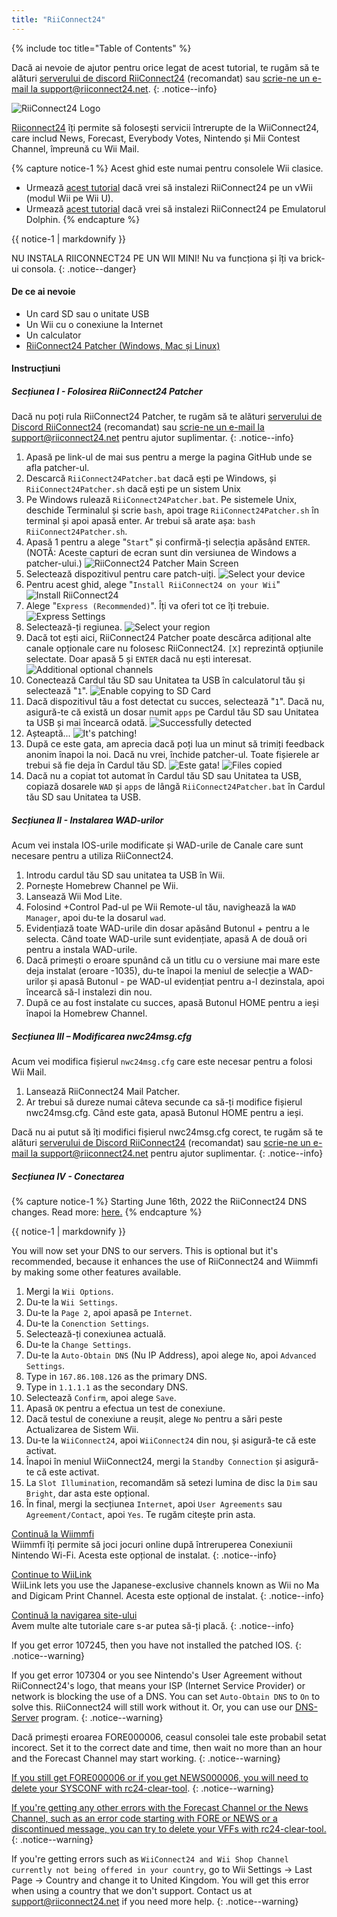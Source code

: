 ```yaml
---
title: "RiiConnect24"
---
```


{% include toc title="Table of Contents" %}

Dacă ai nevoie de ajutor pentru orice legat de acest tutorial, te rugăm să te alături [serverului de discord RiiConnect24](https://discord.gg/rc24) (recomandat) sau [scrie-ne un e-mail la support@riiconnect24.net](mailto:support@riiconnect24.net).
{: .notice--info}

![RiiConnect24 Logo](/images/WiiRC24Logo.jpg)

[Riiconnect24](https://rc24.xyz/) îți permite să folosești servicii întrerupte de la WiiConnect24, care includ News, Forecast, Everybody Votes, Nintendo și Mii Contest Channel, împreună cu Wii Mail.

{% capture notice-1 %}
Acest ghid este numai pentru consolele Wii clasice.

- Urmează [acest tutorial](riiconnect24-vwii) dacă vrei să instalezi RiiConnect24 pe un vWii (modul Wii pe Wii U).
- Urmează [acest tutorial](riiconnect24-dolphin) dacă vrei să instalezi RiiConnect24 pe Emulatorul Dolphin.
{% endcapture %}

<div class="notice--warning">{{ notice-1 | markdownify }}</div>

NU INSTALA RIICONNECT24 PE UN WII MINI! Nu va funcționa și îți va brick-ui consola.
{: .notice--danger}

#### De ce ai nevoie

* Un card SD sau o unitate USB
* Un Wii cu o conexiune la Internet
* Un calculator
* [RiiConnect24 Patcher (Windows, Mac și Linux)](https://github.com/RiiConnect24/RiiConnect24-Patcher/releases)

#### Instrucțiuni

##### Secțiunea I - Folosirea RiiConnect24 Patcher

Dacă nu poți rula RiiConnect24 Patcher, te rugăm să te alături [serverului de Discord RiiConnect24](https://discord.gg/rc24) (recomandat) sau [scrie-ne un e-mail la support@riiconnect24.net](mailto:support@riiconnect24.net) pentru ajutor suplimentar.
{: .notice--info}

1. Apasă pe link-ul de mai sus pentru a merge la pagina GitHub unde se afla patcher-ul.
2. Descarcă `RiiConnect24Patcher.bat` dacă ești pe Windows, și `RiiConnect24Patcher.sh` dacă ești pe un sistem Unix
3. Pe Windows rulează `RiiConnect24Patcher.bat`. Pe sistemele Unix, deschide Terminalul și scrie `bash`, apoi trage `RiiConnect24Patcher.sh` în terminal și apoi apasă enter. Ar trebui să arate așa: `bash RiiConnect24Patcher.sh`.
4. Apasă 1 pentru a alege "`Start`" și confirmă-ți selecția apăsând `ENTER`. (NOTĂ: Aceste capturi de ecran sunt din versiunea de Windows a patcher-ului.) ![RiiConnect24 Patcher Main Screen](/images/RC24_Patcher/1.JPG)
5. Selectează dispozitivul pentru care patch-uiți. ![Select your device](/images/RC24_Patcher/2.JPG)
6. Pentru acest ghid, alege "`Install RiiConnect24 on your Wii`" ![Install RiiConnect24](/images/RC24_Patcher/3.JPG)
7. Alege "`Express (Recommended)`". Îți va oferi tot ce îți trebuie. ![Express Settings](/images/RC24_Patcher/4.JPG)
8. Selectează-ți regiunea. ![Select your region](/images/RC24_Patcher/5.JPG)
9. Dacă tot ești aici, RiiConnect24 Patcher poate descărca adițional alte canale opționale care nu folosesc RiiConnect24. `[X]` reprezintă opțiunile selectate. Doar apasă 5 și `ENTER` dacă nu ești interesat. ![Additional optional channels](/images/RC24_Patcher/6.JPG)
10. Conectează Cardul tău SD sau Unitatea ta USB în calculatorul tău și selectează "`1`". ![Enable copying to SD Card](/images/RC24_Patcher/7.JPG)
11. Dacă dispozitivul tău a fost detectat cu succes, selectează "`1`". Dacă nu, asigură-te că există un dosar numit `apps` pe Cardul tău SD sau Unitatea ta USB și mai încearcă odată. ![Successfully detected](/images/RC24_Patcher/8.JPG)
12. Așteaptă... ![It's patching!](/images/RC24_Patcher/9.JPG)
13. După ce este gata, am aprecia dacă poți lua un minut să trimiți feedback anonim înapoi la noi.  Dacă nu vrei, închide patcher-ul. Toate fișierele ar trebui să fie deja în Cardul tău SD. ![Este gata!](/images/RC24_Patcher/10.JPG) ![Files copied](/images/RC24_Patcher/11.PNG)
14. Dacă nu a copiat tot automat în Cardul tău SD sau Unitatea ta USB, copiază dosarele `WAD` și `apps` de lângă `RiiConnect24Patcher.bat` în Cardul tău SD sau Unitatea ta USB.

##### Secțiunea II - Instalarea WAD-urilor

Acum vei instala IOS-urile modificate și WAD-urile de Canale care sunt necesare pentru a utiliza RiiConnect24.

1. Introdu cardul tău SD sau unitatea ta USB în Wii.
2. Pornește Homebrew Channel pe Wii.
3. Lansează Wii Mod Lite.
4. Folosind +Control Pad-ul pe Wii Remote-ul tău, navighează la `WAD Manager`, apoi du-te la dosarul `wad`.
5. Evidențiază toate WAD-urile din dosar apăsând Butonul + pentru a le selecta. Când toate WAD-urile sunt evidențiate, apasă A de două ori pentru a instala WAD-urile.
6. Dacă primești o eroare spunând că un titlu cu o versiune mai mare este deja instalat (eroare -1035), du-te înapoi la meniul de selecție a WAD-urilor și apasă Butonul - pe WAD-ul evidențiat pentru a-l dezinstala, apoi încearcă să-l instalezi din nou.
7. După ce au fost instalate cu succes, apasă Butonul HOME pentru a ieși înapoi la Homebrew Channel.

##### Secțiunea III – Modificarea nwc24msg.cfg

Acum vei modifica fișierul `nwc24msg.cfg` care este necesar pentru a folosi Wii Mail.

1. Lansează RiiConnect24 Mail Patcher.
2. Ar trebui să dureze numai câteva secunde ca să-ți modifice fișierul nwc24msg.cfg. Când este gata, apasă Butonul HOME pentru a ieși.

Dacă nu ai putut să îți modifici fișierul nwc24msg.cfg corect, te rugăm să te alături [serverului de Discord RiiConnect24](https://discord.gg/rc24) (recomandat) sau [scrie-ne un e-mail la support@riiconnect24.net](mailto:support@riiconnect24.net) pentru ajutor suplimentar.
{: .notice--info}

##### Secțiunea IV - Conectarea

{% capture notice-1 %}
Starting June 16th, 2022 the RiiConnect24 DNS changes. Read more: [here.](riiconnect24-dns-update)
{% endcapture %}

<div class="notice--warning">{{ notice-1 | markdownify }}</div>

You will now set your DNS to our servers. This is optional but it's recommended, because it enhances the use of RiiConnect24 and Wiimmfi by making some other features available.

1. Mergi la `Wii Options`.
2. Du-te la `Wii Settings`.
3. Du-te la `Page 2`, apoi apasă pe `Internet`.
4. Du-te la `Conenction Settings`.
5. Selectează-ți conexiunea actuală.
6. Du-te la `Change Settings`.
7. Du-te la `Auto-Obtain DNS` (Nu IP Address), apoi alege `No`, apoi `Advanced Settings`.
8. Type in `167.86.108.126` as the primary DNS.
9. Type in `1.1.1.1` as the secondary DNS.
10. Selectează `Confirm`, apoi alege `Save`.
11. Apasă `OK` pentru a efectua un test de conexiune.
12. Dacă testul de conexiune a reușit, alege `No` pentru a sări peste Actualizarea de Sistem Wii.
13. Du-te la `WiiConnect24`, apoi `WiiConnect24` din nou, și asigură-te că este activat.
14. Înapoi în meniul WiiConnect24, mergi la `Standby Connection` și asigură-te că este activat.
15. La `Slot Illumination`, recomandăm să setezi lumina de disc la `Dim` sau `Bright`, dar asta este opțional.
16. În final, mergi la secțiunea `Internet`, apoi `User Agreements` sau `Agreement/Contact`, apoi `Yes`. Te rugăm citește prin asta.

[Continuă la Wiimmfi](wiimmfi)<br> Wiimmfi îți permite să joci jocuri online după întreruperea Conexiunii Nintendo Wi-Fi. Acesta este opțional de instalat.
{: .notice--info}

[Continue to WiiLink](wiilink)<br> WiiLink lets you use the Japanese-exclusive channels known as Wii no Ma and Digicam Print Channel. Acesta este opțional de instalat.
{: .notice--info}

[Continuă la navigarea site-ului](site-navigation)<br> Avem multe alte tutoriale care s-ar putea să-ți placă.
{: .notice--info}

If you get error 107245, then you have not installed the patched IOS.
{: .notice--warning}

If you get error 107304 or you see Nintendo's User Agreement without RiiConnect24's logo, that means your ISP (Internet Service Provider) or network is blocking the use of a DNS. You can set `Auto-Obtain DNS` to `On` to solve this. RiiConnect24 will still work without it. Or, you can use our [DNS-Server](https://github.com/RiiConnect24/DNS-Server/releases/latest) program.
{: .notice--warning}

Dacă primești eroarea FORE000006, ceasul consolei tale este probabil setat incorect. Set it to the correct date and time, then wait no more than an hour and the Forecast Channel may start working.
{: .notice--warning}

[If you still get FORE000006 or if you get NEWS000006, you will need to delete your SYSCONF with rc24-clear-tool](https://github.com/RiiConnect24/rc24-clear-tool/releases/latest).
{: .notice--warning}

[If you're getting any other errors with the Forecast Channel or the News Channel, such as an error code starting with FORE or NEWS or a discontinued message, you can try to delete your VFFs with rc24-clear-tool.](deleting-vffs)
{: .notice--warning}

If you're getting errors such as `WiiConnect24 and Wii Shop Channel currently not being offered in your country`, go to Wii Settings -> Last Page -> Country and change it to United Kingdom. You will get this error when using a country that we don't support. Contact us at [support@riiconnect24.net](mailto:support@riiconnect24.net) if you need more help.
{: .notice--warning}